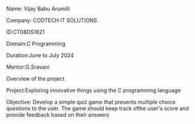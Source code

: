 Name: Vijay Babu Arumilli

Company: CODTECH IT SOLUTIONS

ID:CT08DS1621

Domain:C Programming

Duration:June to July 2024

Mentor:G.Sravani

Overview of the project

Project:Exploring innovative things using the C programming language

Objective:
Develop a simple quiz game that presents multiple choice questions to the user. The game should keep track ofthe user's score and provide feedback based on their answers
